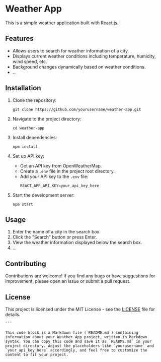 
# Weather App

This is a simple weather application built with React.js.

## Features

- Allows users to search for weather information of a city.
- Displays current weather conditions including temperature, humidity, wind speed, etc.
- Background changes dynamically based on weather conditions.
- ...

## Installation

1. Clone the repository:
   ```
   git clone https://github.com/yourusername/weather-app.git
   ```

2. Navigate to the project directory:
   ```
   cd weather-app
   ```

3. Install dependencies:
   ```
   npm install
   ```

4. Set up API key:
   - Get an API key from OpenWeatherMap.
   - Create a `.env` file in the project root directory.
   - Add your API key to the `.env` file:
     ```
     REACT_APP_API_KEY=your_api_key_here
     ```

5. Start the development server:
   ```
   npm start
   ```

## Usage

1. Enter the name of a city in the search box.
2. Click the "Search" button or press Enter.
3. View the weather information displayed below the search box.
4. ...

## Contributing

Contributions are welcome! If you find any bugs or have suggestions for improvement, please open an issue or submit a pull request.

## License

This project is licensed under the MIT License - see the [LICENSE](LICENSE) file for details.
````
```

This code block is a Markdown file (`README.md`) containing information about your Weather App project, written in Markdown syntax. You can copy this code and save it as `README.md` in your project directory. Adjust the placeholders like `yourusername` and `your_api_key_here` accordingly, and feel free to customize the content to fit your project.